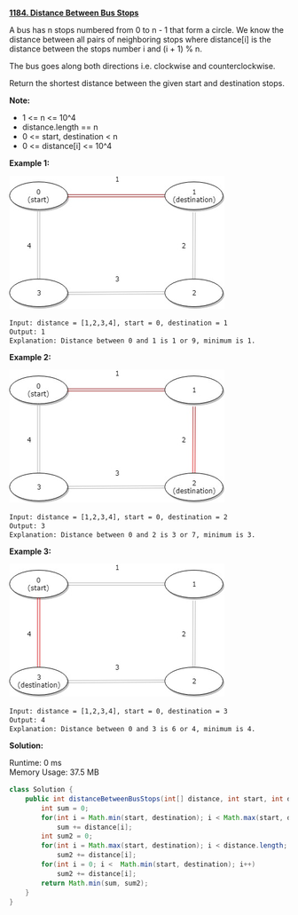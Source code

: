 **[1184. Distance Between Bus Stops](https://leetcode.com/problems/distance-between-bus-stops/)**

A bus has n stops numbered from 0 to n - 1 that form a circle. We know the distance between all pairs of neighboring stops where distance[i] is the distance between the stops number i and (i + 1) % n.

The bus goes along both directions i.e. clockwise and counterclockwise.

Return the shortest distance between the given start and destination stops.

**Note:**

* 1 <= n <= 10^4
* distance.length == n
* 0 <= start, destination < n
* 0 <= distance[i] <= 10^4

**Example 1:**

![untitled-diagram-1](./jpg/untitled-diagram-1.jpg)

```
Input: distance = [1,2,3,4], start = 0, destination = 1
Output: 1
Explanation: Distance between 0 and 1 is 1 or 9, minimum is 1.
```

**Example 2:**

![untitled-diagram-1-1](./jpg/untitled-diagram-1-1.jpg)
```
Input: distance = [1,2,3,4], start = 0, destination = 2
Output: 3
Explanation: Distance between 0 and 2 is 3 or 7, minimum is 3.
```

**Example 3:**

![untitled-diagram-1-2](./jpg/untitled-diagram-1-2.jpg)
```
Input: distance = [1,2,3,4], start = 0, destination = 3
Output: 4
Explanation: Distance between 0 and 3 is 6 or 4, minimum is 4.
```

**Solution:**

Runtime: 0 ms<br/>
Memory Usage: 37.5 MB

```java
class Solution {
    public int distanceBetweenBusStops(int[] distance, int start, int destination) {        
        int sum = 0;        
        for(int i = Math.min(start, destination); i < Math.max(start, destination); i++) 
            sum += distance[i];
        int sum2 = 0;
        for(int i = Math.max(start, destination); i < distance.length; i++)
            sum2 += distance[i];
        for(int i = 0; i <  Math.min(start, destination); i++)
            sum2 += distance[i];
        return Math.min(sum, sum2);
    }
}
```